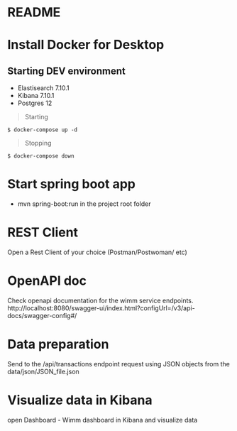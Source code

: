# README

# Install Docker for Desktop

## Starting DEV environment

- Elastisearch 7.10.1
- Kibana 7.10.1
- Postgres 12

> Starting

```shell
$ docker-compose up -d
```

> Stopping

```shell
$ docker-compose down
```

# Start spring boot app

- mvn spring-boot:run in the project root folder

# REST Client 
Open a Rest Client of your choice (Postman/Postwoman/ etc)

# OpenAPI doc 
Check openapi documentation for the wimm service endpoints. http://localhost:8080/swagger-ui/index.html?configUrl=/v3/api-docs/swagger-config#/

# Data preparation
Send to the 
​/api​/transactions endpoint request using JSON objects from the data/json/JSON_file.json 

# Visualize data in Kibana
open Dashboard - Wimm dashboard in Kibana and visualize data

